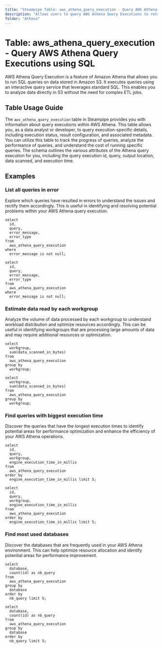 ```yaml
---
title: "Steampipe Table: aws_athena_query_execution - Query AWS Athena Query Executions using SQL"
description: "Allows users to query AWS Athena Query Executions to retrieve detailed information about each individual query execution."
folder: "Athena"
---
```


# Table: aws_athena_query_execution - Query AWS Athena Query Executions using SQL

AWS Athena Query Execution is a feature of Amazon Athena that allows you to run SQL queries on data stored in Amazon S3. It executes queries using an interactive query service that leverages standard SQL. This enables you to analyze data directly in S3 without the need for complex ETL jobs.

## Table Usage Guide

The `aws_athena_query_execution` table in Steampipe provides you with information about query executions within AWS Athena. This table allows you, as a data analyst or developer, to query execution-specific details, including execution status, result configuration, and associated metadata. You can utilize this table to track the progress of queries, analyze the performance of queries, and understand the cost of running specific queries. The schema outlines the various attributes of the Athena query execution for you, including the query execution id, query, output location, data scanned, and execution time.

## Examples

### List all queries in error
Explore which queries have resulted in errors to understand the issues and rectify them accordingly. This is useful in identifying and resolving potential problems within your AWS Athena query execution.

```sql+postgres
select
  id,
  query,
  error_message,
  error_type
from
  aws_athena_query_execution
where
  error_message is not null;
```

```sql+sqlite
select
  id,
  query,
  error_message,
  error_type
from
  aws_athena_query_execution
where
  error_message is not null;
```

### Estimate data read by each workgroup
Analyze the volume of data processed by each workgroup to understand workload distribution and optimize resources accordingly. This can be useful in identifying workgroups that are processing large amounts of data and may require additional resources or optimization.

```sql+postgres
select 
  workgroup, 
  sum(data_scanned_in_bytes) 
from 
  aws_athena_query_execution
group by 
  workgroup;
```

```sql+sqlite
select 
  workgroup, 
  sum(data_scanned_in_bytes) 
from 
  aws_athena_query_execution
group by 
  workgroup;
```

### Find queries with biggest execution time
Discover the queries that have the longest execution times to identify potential areas for performance optimization and enhance the efficiency of your AWS Athena operations.

```sql+postgres
select
  id,
  query,
  workgroup,
  engine_execution_time_in_millis 
from
  aws_athena_query_execution 
order by
  engine_execution_time_in_millis limit 5;
```

```sql+sqlite
select
  id,
  query,
  workgroup,
  engine_execution_time_in_millis 
from
  aws_athena_query_execution 
order by
  engine_execution_time_in_millis limit 5;
```

### Find most used databases
Discover the databases that are frequently used in your AWS Athena environment. This can help optimize resource allocation and identify potential areas for performance improvement.

```sql+postgres
select
  database,
  count(id) as nb_query 
from
  aws_athena_query_execution 
group by
  database 
order by
  nb_query limit 5;
```

```sql+sqlite
select
  database,
  count(id) as nb_query 
from
  aws_athena_query_execution 
group by
  database 
order by
  nb_query limit 5;
```